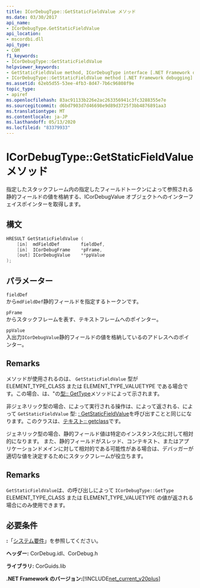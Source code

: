 ```yaml
---
title: ICorDebugType::GetStaticFieldValue メソッド
ms.date: 03/30/2017
api_name:
- ICorDebugType.GetStaticFieldValue
api_location:
- mscordbi.dll
api_type:
- COM
f1_keywords:
- ICorDebugType::GetStaticFieldValue
helpviewer_keywords:
- GetStaticFieldValue method, ICorDebugType interface [.NET Framework debugging]
- ICorDebugType::GetStaticFieldValue method [.NET Framework debugging]
ms.assetid: 62eb5d55-53ee-4fb3-8d47-7b6c96808f9e
topic_type:
- apiref
ms.openlocfilehash: 83ac91133b226e2ac263356941c3fc3288355e7e
ms.sourcegitcommit: d6bd7903d7d46698e9d89d3725f3bb4876891aa3
ms.translationtype: MT
ms.contentlocale: ja-JP
ms.lasthandoff: 05/13/2020
ms.locfileid: "83379933"
---
```

# <a name="icordebugtypegetstaticfieldvalue-method"></a>ICorDebugType::GetStaticFieldValue メソッド
指定したスタックフレーム内の指定したフィールドトークンによって参照される静的フィールドの値を格納する、ICorDebugValue オブジェクトへのインターフェイスポインターを取得します。  
  
## <a name="syntax"></a>構文  
  
```cpp  
HRESULT GetStaticFieldValue (  
    [in]  mdFieldDef        fieldDef,  
    [in]  ICorDebugFrame    *pFrame,  
    [out] ICorDebugValue    **ppValue  
);  
```  
  
## <a name="parameters"></a>パラメーター  
 `fieldDef`  
 から`mdFieldDef`静的フィールドを指定するトークンです。  
  
 `pFrame`  
 からスタックフレームを表す、テキストフレームへのポインター。  
  
 `ppValue`  
 入出力`ICorDebugValue`静的フィールドの値を格納しているのアドレスへのポインター。  
  
## <a name="remarks"></a>Remarks  
 メソッドが使用されるのは、 `GetStaticFieldValue` 型が ELEMENT_TYPE_CLASS または ELEMENT_TYPE_VALUETYPE である場合です。この場合、は、"の[型:: GetType](icordebugtype-gettype-method.md)メソッドによって示されます。  
  
 非ジェネリック型の場合、によって実行される操作は、によって返される、によって `GetStaticFieldValue` 型: [: GetStaticFieldValue](icordebugclass-getstaticfieldvalue-method.md)を呼び出すことと同じになります。このクラスは、[テキスト:: getclass](icordebugtype-getclass-method.md)です。  
  
 ジェネリック型の場合、静的フィールド値は特定のインスタンス化に対して相対的になります。 また、静的フィールドがスレッド、コンテキスト、またはアプリケーションドメインに対して相対的である可能性がある場合は、デバッガーが適切な値を決定するためにスタックフレームが役立ちます。  
  
## <a name="remarks"></a>Remarks  
 `GetStaticFieldValue`は、の呼び出しによって `ICorDebugType::GetType` ELEMENT_TYPE_CLASS または ELEMENT_TYPE_VALUETYPE の値が返される場合にのみ使用できます。  
  
## <a name="requirements"></a>必要条件  
 **:**「[システム要件](../../get-started/system-requirements.md)」を参照してください。  
  
 **ヘッダー:** CorDebug.idl、CorDebug.h  
  
 **ライブラリ:** CorGuids.lib  
  
 **.NET Framework のバージョン:**[!INCLUDE[net_current_v20plus](../../../../includes/net-current-v20plus-md.md)]
